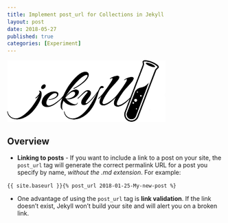 ```yaml
---
title: Implement post_url for Collections in Jekyll
layout: post
date: 2018-05-27
published: true
categories: [Experiment]
---
```


![Logo](/assets/images/jekyll-logo.png)

## Overview
* **Linking to posts** - If you want to include a link to a post on your site, the ```post_url``` tag will generate the correct permalink URL for a post you specify by name, *without the .md extension*. For example:

```liquid
{{ site.baseurl }}{% post_url 2018-01-25-My-new-post %}
```
* One advantage of using the ```post_url``` tag is **link validation**. If the link doesn’t exist, Jekyll won’t build your site and will alert you on a broken link.
